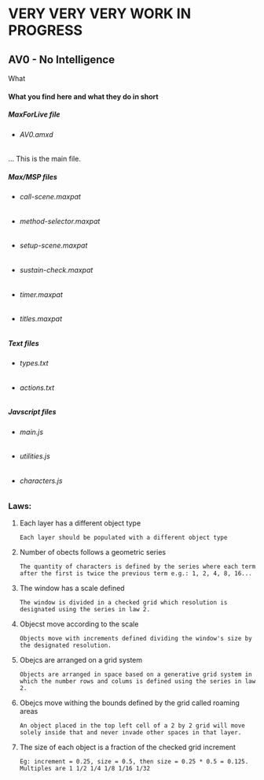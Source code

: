 # VERY VERY VERY WORK IN PROGRESS

## AV0 - No Intelligence

What

#### What you find here and what they do in short

##### MaxForLive file

* ###### AV0.amxd
... This is the main file.

##### Max/MSP files

* ###### call-scene.maxpat
* ###### method-selector.maxpat
* ###### setup-scene.maxpat
* ###### sustain-check.maxpat
* ###### timer.maxpat
* ###### titles.maxpat

##### Text files

* ###### types.txt
* ###### actions.txt

##### Javscript files

* ###### main.js
* ###### utilities.js
* ###### characters.js



### Laws:

1. Each layer has a different object type

    `Each layer should be populated with a different object type`

2. Number of obects follows a geometric series

    `The quantity of characters is defined by the series where each term after the first is twice the previous term e.g.: 1, 2, 4, 8, 16...`

3. The window has a scale defined

	`The window is divided in a checked grid which resolution is designated using the series in law 2.`

4. Objecst move according to the scale

	`Objects move with increments defined dividing the window's size by the designated resolution.`

5. Obejcs are arranged on a grid system 

	`Objects are arranged in space based on a generative grid system in which the number rows and colums is defined using the series in law 2.`

6. Obejcs move withing the bounds defined by the grid called roaming areas

	`An object placed in the top left cell of a 2 by 2 grid will move solely inside that and never invade other spaces in that layer.`

7. The size of each object is a fraction of the checked grid increment

	`Eg: increment = 0.25, size = 0.5, then size = 0.25 * 0.5 = 0.125. Multiples are 1 1/2 1/4 1/8 1/16 1/32`